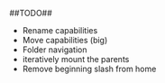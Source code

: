 ##TODO##
- Rename capabilities
- Move capabilities (big)
- Folder navigation
- iteratively mount the parents
- Remove beginning slash from home
